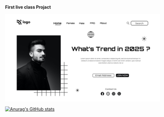 **First live class Projact**

![projact](./1.png)




[![Anurag's GitHub stats](https://github-readme-stats.vercel.app/api?username=Ankush8950)](https://github.com/anuraghazra/github-readme-stats)